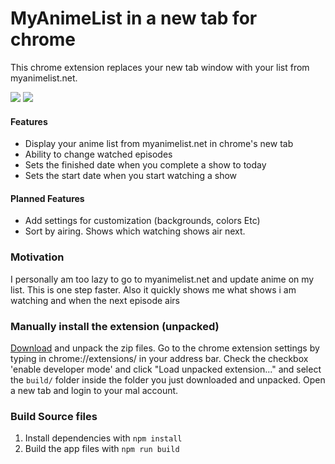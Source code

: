 # MyAnimeList in a new tab for chrome

This chrome extension replaces your new tab window with your list from myanimelist.net.

![](https://i.imgur.com/DNrvK40.jpg)
![](https://i.imgur.com/Z3pIVbM.jpg)

#### Features
- Display your anime list from myanimelist.net in chrome's new tab
- Ability to change watched episodes
- Sets the finished date when you complete a show to today
- Sets the start date when you start watching a show

#### Planned Features
- Add settings for customization (backgrounds, colors Etc)
- Sort by airing. Shows which watching shows air next.

### Motivation
I personally am too lazy to go to myanimelist.net and update anime on my list. This is one step faster. Also it quickly shows me what shows i am watching and when the next episode airs

### Manually install the extension (unpacked)

[Download](https://github.com/ricklancee/new-tab-myanimelist/archive/master.zip) and unpack the zip files. Go to the chrome extension settings by typing in chrome://extensions/ in your address bar. Check the checkbox 'enable developer mode' and click "Load unpacked extension..." and select the `build/` folder inside the folder you just downloaded and unpacked. Open a new tab and login to your mal account.

### Build Source files

1. Install dependencies with `npm install`
2. Build the app files with `npm run build`

